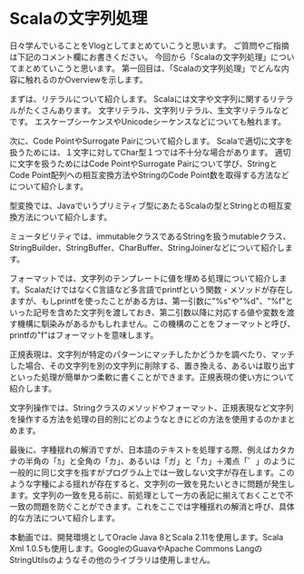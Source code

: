 # Scalaの文字列処理
日々学んでいることをVlogとしてまとめていこうと思います。
ご質問やご指摘は下記のコメント欄にお書きください。
今回から「Scalaの文字列処理」についてまとめていこうと思います。
第一回目は、「Scalaの文字列処理」でどんな内容に触れるのかOverviewを示します。

まずは、リテラルについて紹介します。
Scalaには文字や文字列に関するリテラルがたくさんあります。
文字リテラル、文字列リテラル、生文字リテラルなどです。
エスケープシーケンスやUnicodeシーケンスなどについても触れます。

次に、Code PointやSurrogate Pairについて紹介します。
Scalaで適切に文字を扱うためには、１文字に対してChar型１つでは不十分な場合があります。
適切に文字を扱うためにはCode PointやSurrogate Pairについて学び、StringとCode Point配列への相互変換方法やStringのCode Point数を取得する方法などについて紹介します。

型変換では、Javaでいうプリミティブ型にあたるScalaの型とStringとの相互変換方法について紹介します。

ミュータビリティでは、immutableクラスであるStringを扱うmutableクラス、StringBuilder、StringBuffer、CharBuffer、StringJoinerなどについて紹介します。

フォーマットでは、文字列のテンプレートに値を埋める処理について紹介します。ScalaだけではなくC言語など多言語でprintfという関数・メソッドが存在しますが、もしprintfを使ったことがある方は、第一引数に"%s"や"%d"、"%f"といった記号を含めた文字列を渡しておき、第二引数以降に対応する値や変数を渡す機構に馴染みがあるかもしれません。この機構のことをフォーマットと呼び、printfの"f"はフォーマットを意味します。

正規表現は、文字列が特定のパターンにマッチしたかどうかを調べたり、マッチした場合、その文字列を別の文字列に削除する、置き換える、あるいは取り出すといった処理が簡単かつ柔軟に書くことができます。正規表現の使い方について紹介します。

文字列操作では、Stringクラスのメソッドやフォーマット、正規表現など文字列を操作する方法を処理の目的別にどのようなときにどの方法を使用するのかまとめます。

最後に、字種揺れの解消ですが、日本語のテキストを処理する際、例えばカタカナの半角の「ｶ」と全角の「カ」、あるいは「ガ」と「カ」＋濁点「゛」のように一般的に同じ文字を指すがプログラム上では一致しない文字が存在します。このような字種による揺れが存在すると、文字列の一致を見たいときに問題が発生します。文字列の一致を見る前に、前処理として一方の表記に揃えておくことで不一致の問題を防ぐことができます。これをここでは字種揺れの解消と呼び、具体的な方法について紹介します。

本動画では、開発環境としてOracle Java 8とScala 2.11を使用します。Scala Xml 1.0.5も使用します。GoogleのGuavaやApache Commons LangのStringUtilsのようなその他のライブラリは使用しません。
